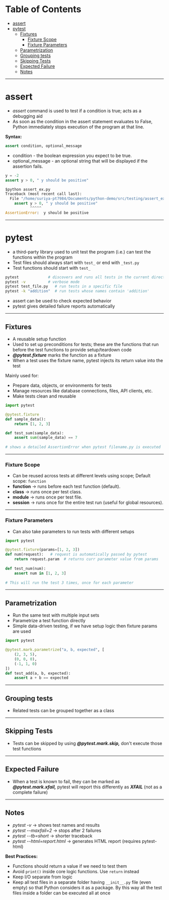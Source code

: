 # Table of Contents
- [assert](#assert)
- [pytest](#pytest)
  - [Fixtures](#fixtures)
    - [Fixture Scope](#fixture-scope)
    - [Fixture Parameters](#fixture-parameters)
  - [Parametrization](#parametrization)
  - [Grouping tests](#grouping-tests)
  - [Skipping Tests](#skipping-tests)
  - [Expected Failure](#expected-failure)
  - [Notes](#notes)

---

# assert

- *assert* command is used to test if a condition is true; acts as a debugging aid  
- As soon as the condition in the assert statement evaluates to False, Python immediately stops execution of the program at that line.  

**Syntax:**
```python
assert condition, optional_message
````

* condition - the boolean expression you expect to be true.
* optional\_message - an optional string that will be displayed if the assertion fails.

```python
y = -2
assert y > 0, " y should be positive"

$python assert_ex.py
Traceback (most recent call last):
  File "/home/suriya-pt7984/Documents/python-demo/src/testing/assert_ex.py", line 2, in <module>
    assert y > 0, " y should be positive"
           ^^^^^
AssertionError:  y should be positive
```

---

# pytest

* a third-party library used to unit test the program (i.e.) can test the functions within the program
* Test files should always start with `test_` or end with `_test.py`
* Test functions should start with `test_`

```bash
pytest             # discovers and runs all tests in the current directory
pytest -v          # verbose mode
pytest test_file.py   # run tests in a specific file
pytest -k "addition"  # run tests whose names contain 'addition'
```

* assert can be used to check expected behavior
* pytest gives detailed failure reports automatically

---

## Fixtures

* A reusable setup function
* Used to set up preconditions for tests; these are the functions that run before the test functions to provide setup/teardown code
* ***@pytest.fixture*** marks the function as a fixture
* When a test uses the fixture name, pytest injects its return value into the test

Mainly used for:

* Prepare data, objects, or environments for tests
* Manage resources like database connections, files, API clients, etc.
* Make tests clean and reusable

```python
import pytest

@pytest.fixture
def sample_data():
    return [1, 2, 3]

def test_sum(sample_data):
    assert sum(sample_data) == 7 
    
# shows a detailed AssertionError when pytest filename.py is executed
```

---

### Fixture Scope

* Can be reused across tests at different levels using scope; Default scope: `function`
* **function** → runs before each test function (default).
* **class** → runs once per test class.
* **module** → runs once per test file.
* **session** → runs once for the entire test run (useful for global resources).

---

### Fixture Parameters

* Can also take parameters to run tests with different setups

```python
import pytest

@pytest.fixture(params=[1, 2, 3])
def num(request):   # request is automatically passed by pytest
    return request.param  # returns curr parameter value from params
    
def test_num(num):
    assert num in [1, 2, 3]
    
# This will run the test 3 times, once for each parameter
```

---

## Parametrization

* Run the same test with multiple input sets
* Parametrize a test function directly
* Simple data-driven testing, if we have setup logic then fixture params are used

```python
import pytest

@pytest.mark.parametrize("a, b, expected", [
    (2, 3, 5),
    (0, 0, 0),
    (-1, 1, 0)
])
def test_add(a, b, expected):
    assert a + b == expected
```

---

## Grouping tests

* Related tests can be grouped together as a class

---

## Skipping Tests

* Tests can be skipped by using ***@pytest.mark.skip,*** don't execute those test functions

---

## Expected Failure

* When a test is known to fail, they can be marked as ***@pytest.mark.xfail,*** pytest will report this differently as ***XFAIL*** (not as a complete failure)

---

## Notes

* *pytest -v* → shows test names and results
* *pytest --maxfail=2* → stops after 2 failures
* *pytest --tb=short* → shorter traceback
* *pytest --html=report.html* → generates HTML report (requires pytest-html)

**Best Practices:**

* Functions should return a value if we need to test them
* Avoid `print()` inside core logic functions. Use `return` instead
* Keep I/O separate from logic
* Keep all test files in a separate folder having `__init__.py` file (even empty) so that Python considers it as a package. By this way all the test files inside a folder can be executed all at once

```
